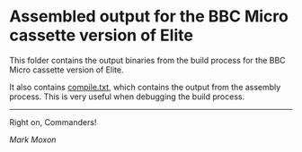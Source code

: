 # Assembled output for the BBC Micro cassette version of Elite

This folder contains the output binaries from the build process for the BBC Micro cassette version of Elite.

It also contains [compile.txt](compile.txt), which contains the output from the assembly process. This is very useful when debugging the build process.

---

Right on, Commanders!

_Mark Moxon_